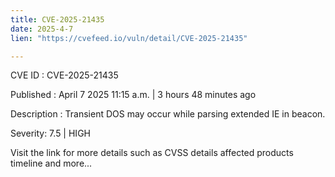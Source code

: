 ```yaml
---
title: CVE-2025-21435
date: 2025-4-7
lien: "https://cvefeed.io/vuln/detail/CVE-2025-21435"

---
```


CVE ID : CVE-2025-21435

Published :  April 7
2025
11:15 a.m. | 3 hours
48 minutes ago

Description : Transient DOS may occur while parsing extended IE in beacon.

Severity: 7.5 | HIGH

Visit the link for more details
such as CVSS details
affected products
timeline
and more...
